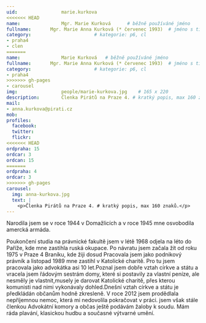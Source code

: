 ```yaml
---
uid:                marie.kurkova
<<<<<<< HEAD
name:               Mgr. Marie Kurková  	# běžně používáné jméno
fullname: 	    Mgr. Marie Anna Kurková (* červenec 1993)  # jméno s tituly etc.
category:                       # kategorie: p6, cl
- praha4
- clen
=======
name:               Marie Kurková  	# běžně používáné jméno
fullname: 	    Mgr. Marie Anna Kurková (* červenec 1993)  # jméno s tituly etc.
category:                       # kategorie: p6, cl
- praha4
>>>>>>> gh-pages
- carousel
img: 		        people/marie-kurkova.jpg    # 165 x 220
description:        Členka Pirátů na Praze 4. # kratký popis, max 160 znaků
mail:
- anna.kurkova@pirati.cz
mob: 			
profiles:
  facebook:
  twitter: 
  flickr: 
<<<<<<< HEAD
ordpraha: 15
ordcar: 3
ordcan: 15
=======
ordpraha: 4
ordcar: 3
>>>>>>> gh-pages
carousel:
  img: anna-kurkova.jpg
  text: |
    <p>Členka Pirátů na Praze 4. # kratký popis, max 160 znaků.</p>
---
```

Narodila jsem se v roce 1944 v Domažlicích  a v roce 1945 mne osvobodila amercká armáda.

Poukončení studia na právnické fakultě jsem v létě 1968 odjela na léto do Paříže, kde mne zastihla ruská okupace. Po návratu
jsem začala žít od roku 1975 v Praze 4 Braníku, kde žiji dosud Pracovala jsem jako podnikový právník a listopad 1989 mne
zastihl v Katolické charitě. Pro tu jsem pracovala jako advokátka asi 10 let.Poznal jsem dobře vztah církve a státu a vracela
jsem řádovým sestrám domy, které si postavily za vlastní peníze, ale nesměly je vlastnit,musely je darovat Katolické charitě,
přes kterou komunisti nad nimi vykonávaly dohled.Dnešní vztah církve a státu je předkládán občanům hodně zkresleně. V roce 2012
jsem prodědlala nepříjemnou nemoc, která mi nedovolila pokračovat v práci. jsem však stále členkou Advokátní komory a občas
ještě podávám žaloby k soudu. Mám ráda plavání, klasickou hudbu a současné výtvarné umění. 
